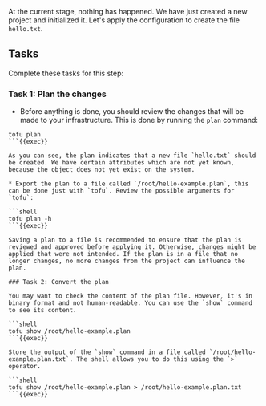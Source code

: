At the current stage, nothing has happened. We have just created a new project and initialized it. Let's apply the configuration to create the file `hello.txt`.

## Tasks

Complete these tasks for this step:

### Task 1: Plan the changes

* Before anything is done, you should review the changes that will be made to your infrastructure. This is done by running the `plan` command:

```shell
tofu plan
```{{exec}}

As you can see, the plan indicates that a new file `hello.txt` should be created. We have certain attributes which are not yet known, because the object does not yet exist on the system.

* Export the plan to a file called `/root/hello-example.plan`, this can be done just with `tofu`. Review the possible arguments for `tofu`:

```shell
tofu plan -h
```{{exec}}

Saving a plan to a file is recommended to ensure that the plan is reviewed and approved before applying it. Otherwise, changes might be applied that were not intended. If the plan is in a file that no longer changes, no more changes from the project can influence the plan.

### Task 2: Convert the plan

You may want to check the content of the plan file. However, it's in binary format and not human-readable. You can use the `show` command to see its content.

```shell
tofu show /root/hello-example.plan
```{{exec}}

Store the output of the `show` command in a file called `/root/hello-example.plan.txt`. The shell allows you to do this using the `>` operator.

```shell
tofu show /root/hello-example.plan > /root/hello-example.plan.txt
```{{exec}}

